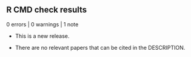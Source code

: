 ## R CMD check results

0 errors | 0 warnings | 1 note

* This is a new release.

* There are no relevant papers that can be cited in the DESCRIPTION.
